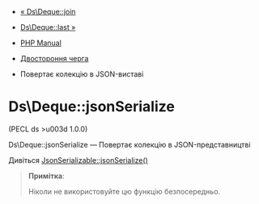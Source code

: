 - [« Ds\Deque::join](ds-deque.join.md)
- [Ds\Deque::last »](ds-deque.last.md)

- [PHP Manual](index.md)
- [Двостороння черга](class.ds-deque.md)
- Повертає колекцію в JSON-виставі

# Ds\Deque::jsonSerialize

(PECL ds \>u003d 1.0.0)

Ds\Deque::jsonSerialize — Повертає колекцію в JSON-представництві

Дивіться
[JsonSerializable::jsonSerialize()](jsonserializable.jsonserialize.md)

> **Примітка**:
>
> Ніколи не використовуйте цю функцію безпосередньо.
